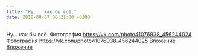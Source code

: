 ```yaml
---
title: "Ну... как бы всё."
date: 2018-08-07 00:21:00 +0300
---
```


Ну... как бы всё.
Фотография
<a class="vk-attach" href="https://vk.com/photo41076938_456244024">https://vk.com/photo41076938_456244024</a>
Фотография
<a class="vk-attach" href="https://vk.com/photo41076938_456244025">https://vk.com/photo41076938_456244025</a>
<a class="vk-attach" href="https://vk.com/photo41076938_456244024">Вложение</a>
<a class="vk-attach" href="https://vk.com/photo41076938_456244025">Вложение</a>
